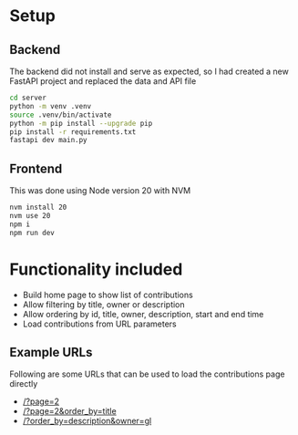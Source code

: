 # Setup

## Backend

The backend did not install and serve as expected, so I had created a new FastAPI project and replaced the data and API file

```bash
cd server
python -m venv .venv
source .venv/bin/activate
python -m pip install --upgrade pip
pip install -r requirements.txt
fastapi dev main.py
```

## Frontend

This was done using Node version 20 with NVM

```bash
nvm install 20
nvm use 20
npm i
npm run dev
```

# Functionality included

- Build home page to show list of contributions
- Allow filtering by title, owner or description
- Allow ordering by id, title, owner, description, start and end time
- Load contributions from URL parameters

## Example URLs

Following are some URLs that can be used to load the contributions page directly

- [/?page=2](http://localhost:3000/?page=2)
- [/?page=2&order_by=title](http://localhost:3000/?page=2&order_by=title)
- [/?order_by=description&owner=gl](http://localhost:3000/?order_by=description&owner=gl)